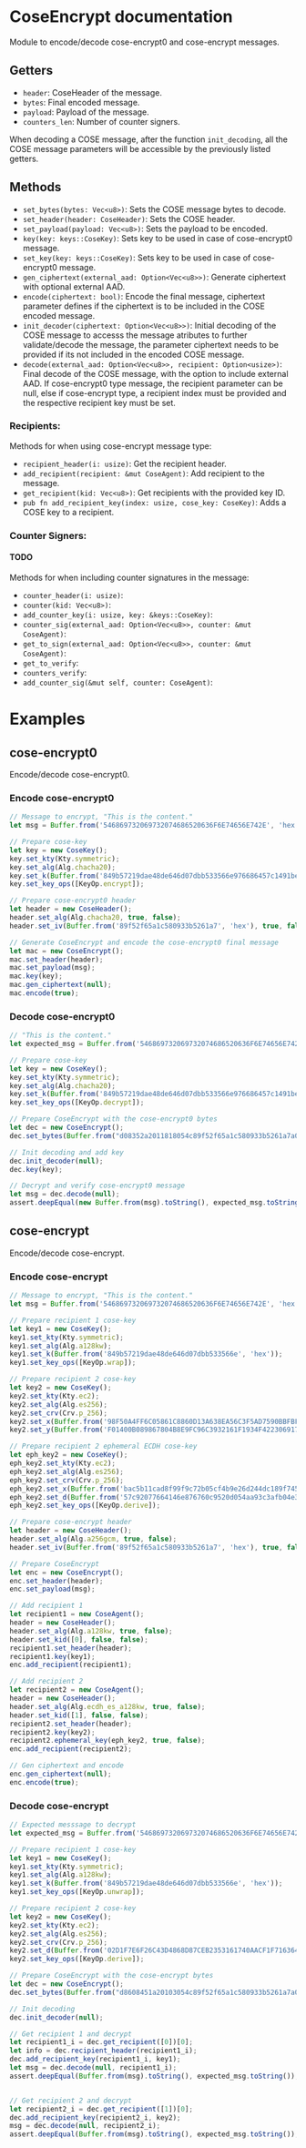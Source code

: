 # CoseEncrypt documentation

Module to encode/decode cose-encrypt0 and cose-encrypt messages.

## Getters

- `header`: CoseHeader of the message.
- `bytes`: Final encoded message.
- `payload`: Payload of the message.
- `counters_len`: Number of counter signers.

When decoding a COSE message, after the function `init_decoding`, all the COSE message parameters will be accessible by the previously listed getters.

## Methods 

- `set_bytes(bytes: Vec<u8>)`: Sets the COSE message bytes to decode.
- `set_header(header: CoseHeader)`: Sets the COSE header.
- `set_payload(payload: Vec<u8>)`: Sets the payload to be encoded.
- `key(key: keys::CoseKey)`: Sets key to be used in case of cose-encrypt0 message.
- `set_key(key: keys::CoseKey)`: Sets key to be used in case of cose-encrypt0 message.
- `gen_ciphertext(external_aad: Option<Vec<u8>>)`: Generate ciphertext with optional external AAD.
- `encode(ciphertext: bool)`: Encode the final message, ciphertext parameter defines if the ciphertext is to be included in the COSE encoded message.
- `init_decoder(ciphertext: Option<Vec<u8>>)`: Initial decoding of the COSE message to accesss the message atributes to further validate/decode the message, the parameter ciphertext needs to be provided if its not included in the encoded COSE message.
- `decode(external_aad: Option<Vec<u8>>, recipient: Option<usize>)`: Final decode of the COSE message, with the option to include external AAD. If cose-encrypt0 type message, the recipient parameter can be null, else if cose-encrypt type, a recipient index must be provided and the respective recipient key must be set.

### Recipients:

Methods for when using cose-encrypt message type:

- `recipient_header(i: usize)`: Get the recipient header.
- `add_recipient(recipient: &mut CoseAgent)`: Add recipient to the message.
- `get_recipient(kid: Vec<u8>)`: Get recipients with the provided key ID.
- `pub fn add_recipient_key(index: usize, cose_key: CoseKey)`: Adds a COSE key to a recipient.

### Counter Signers:

#### TODO 

Methods for when including counter signatures in the message:

- `counter_header(i: usize)`: 
- `counter(kid: Vec<u8>)`: 
- `add_counter_key(i: usize, key: &keys::CoseKey)`: 
- `counter_sig(external_aad: Option<Vec<u8>>, counter: &mut CoseAgent)`:
- `get_to_sign(external_aad: Option<Vec<u8>>, counter: &mut CoseAgent)`: 
- `get_to_verify`: 
- `counters_verify`:  
- `add_counter_sig(&mut self, counter: CoseAgent)`: 

# Examples

## cose-encrypt0

Encode/decode cose-encrypt0.

### Encode cose-encrypt0
```js
// Message to encrypt, "This is the content."
let msg = Buffer.from('546869732069732074686520636F6E74656E742E', 'hex');

// Prepare cose-key
let key = new CoseKey();
key.set_kty(Kty.symmetric);
key.set_alg(Alg.chacha20);
key.set_k(Buffer.from('849b57219dae48de646d07dbb533566e976686457c1491be3a76dcea6c427188', 'hex'));
key.set_key_ops([KeyOp.encrypt]);

// Prepare cose-encrypt0 header
let header = new CoseHeader();
header.set_alg(Alg.chacha20, true, false);
header.set_iv(Buffer.from('89f52f65a1c580933b5261a7', 'hex'), true, false);

// Generate CoseEncrypt and encode the cose-encrypt0 final message
let mac = new CoseEncrypt();
mac.set_header(header);
mac.set_payload(msg);
mac.key(key);
mac.gen_ciphertext(null);
mac.encode(true);
```

### Decode cose-encrypt0
```js
// "This is the content."
let expected_msg = Buffer.from('546869732069732074686520636F6E74656E742E', 'hex');

// Prepare cose-key
let key = new CoseKey();
key.set_kty(Kty.symmetric);
key.set_alg(Alg.chacha20);
key.set_k(Buffer.from('849b57219dae48de646d07dbb533566e976686457c1491be3a76dcea6c427188', 'hex'));
key.set_key_ops([KeyOp.decrypt]);

// Prepare CoseEncrypt with the cose-encrypt0 bytes
let dec = new CoseEncrypt();
dec.set_bytes(Buffer.from("d08352a2011818054c89f52f65a1c580933b5261a7a0582481c32c048134989007b3b5b932811ea410eeab15bd0de5d5ac5be03c84dce8c88871d6e9", "hex"));

// Init decoding and add key
dec.init_decoder(null);
dec.key(key);

// Decrypt and verify cose-encrypt0 message
let msg = dec.decode(null);
assert.deepEqual(new Buffer.from(msg).toString(), expected_msg.toString());
```

## cose-encrypt

Encode/decode cose-encrypt.

### Encode cose-encrypt
```js
// Message to encrypt, "This is the content."
let msg = Buffer.from('546869732069732074686520636F6E74656E742E', 'hex');

// Prepare recipient 1 cose-key
let key1 = new CoseKey();
key1.set_kty(Kty.symmetric);
key1.set_alg(Alg.a128kw);
key1.set_k(Buffer.from('849b57219dae48de646d07dbb533566e', 'hex'));
key1.set_key_ops([KeyOp.wrap]);

// Prepare recipient 2 cose-key
let key2 = new CoseKey();
key2.set_kty(Kty.ec2);
key2.set_alg(Alg.es256);
key2.set_crv(Crv.p_256);
key2.set_x(Buffer.from('98F50A4FF6C05861C8860D13A638EA56C3F5AD7590BBFBF054E1C7B4D91D6280', 'hex'));
key2.set_y(Buffer.from('F01400B089867804B8E9FC96C3932161F1934F4223069170D924B7E03BF822BB', 'hex'));

// Prepare recipient 2 ephemeral ECDH cose-key
let eph_key2 = new CoseKey();
eph_key2.set_kty(Kty.ec2);
eph_key2.set_alg(Alg.es256);
eph_key2.set_crv(Crv.p_256);
eph_key2.set_x(Buffer.from('bac5b11cad8f99f9c72b05cf4b9e26d244dc189f745228255a219a86d6a09eff', 'hex'));
eph_key2.set_d(Buffer.from('57c92077664146e876760c9520d054aa93c3afb04e306705db6090308507b4d3', 'hex'));
eph_key2.set_key_ops([KeyOp.derive]);

// Prepare cose-encrypt header
let header = new CoseHeader();
header.set_alg(Alg.a256gcm, true, false);
header.set_iv(Buffer.from('89f52f65a1c580933b5261a7', 'hex'), true, false);

// Prepare CoseEncrypt
let enc = new CoseEncrypt();
enc.set_header(header);
enc.set_payload(msg);

// Add recipient 1
let recipient1 = new CoseAgent();
header = new CoseHeader();
header.set_alg(Alg.a128kw, true, false);
header.set_kid([0], false, false);
recipient1.set_header(header);
recipient1.key(key1);
enc.add_recipient(recipient1);

// Add recipient 2
let recipient2 = new CoseAgent();
header = new CoseHeader();
header.set_alg(Alg.ecdh_es_a128kw, true, false);
header.set_kid([1], false, false);
recipient2.set_header(header);
recipient2.key(key2);
recipient2.ephemeral_key(eph_key2, true, false);
enc.add_recipient(recipient2);

// Gen ciphertext and encode
enc.gen_ciphertext(null);
enc.encode(true);
```

### Decode cose-encrypt
```js
// Expected messsage to decrypt
let expected_msg = Buffer.from('546869732069732074686520636F6E74656E742E', 'hex');

// Prepare recipient 1 cose-key 
let key1 = new CoseKey();
key1.set_kty(Kty.symmetric);
key1.set_alg(Alg.a128kw);
key1.set_k(Buffer.from('849b57219dae48de646d07dbb533566e', 'hex'));
key1.set_key_ops([KeyOp.unwrap]);

// Prepare recipient 2 cose-key
let key2 = new CoseKey();
key2.set_kty(Kty.ec2);
key2.set_alg(Alg.es256);
key2.set_crv(Crv.p_256);
key2.set_d(Buffer.from('02D1F7E6F26C43D4868D87CEB2353161740AACF1F7163647984B522A848DF1C3', 'hex'));
key2.set_key_ops([KeyOp.derive]);

// Prepare CoseEncrypt with the cose-encrypt bytes
let dec = new CoseEncrypt();
dec.set_bytes(Buffer.from("d8608451a20103054c89f52f65a1c580933b5261a7a05824b405d0fdca0bc1cad073275e402933c19e198d4d8b69c6cbceef55c231becbe8a7d5604e828343a10122a10441005828bc703be59088671a557a928670186af85da2157a7b1d23cf0c0c53ee89c7819028eb343c29545a8f835832a201381c20a5010203262001215820bac5b11cad8f99f9c72b05cf4b9e26d244dc189f745228255a219a86d6a09eff048107a1044101582813e5bf1bc51a20fed5b199dd0d8cbeaaf899ab272a52794b0e46a94f66a413cb21c7c15d632c7169", "hex"));

// Init decoding
dec.init_decoder(null);

// Get recipient 1 and decrypt 
let recipient1_i = dec.get_recipient([0])[0];
let info = dec.recipient_header(recipient1_i);
dec.add_recipient_key(recipient1_i, key1);
let msg = dec.decode(null, recipient1_i);
assert.deepEqual(Buffer.from(msg).toString(), expected_msg.toString());


// Get recipient 2 and decrypt
let recipient2_i = dec.get_recipient([1])[0];
dec.add_recipient_key(recipient2_i, key2);
msg = dec.decode(null, recipient2_i);
assert.deepEqual(Buffer.from(msg).toString(), expected_msg.toString());
```
